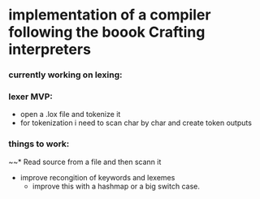 # implementation of a compiler following the boook Crafting interpreters

### currently working on lexing:
### lexer MVP:
* open a .lox file and tokenize it
* for tokenization i need to scan char by char and create token outputs

### things to work:
~~* Read source from a file and then scann it
* improve recongition of keywords and lexemes
  * improve this with a hashmap or a big switch case.

